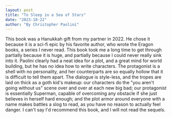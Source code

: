 ```yaml
---
layout: post
title: "To Sleep in a Sea of Stars"
date: "2023-10-22"
author: "By Christopher Paolini"
---
```


This book was a Hanukkah gift from my partner in 2022. He chose it because it is a sci-fi epic by his favorite author, who wrote the Eragon books, a series I never read. This book took me a long time to get through partially because it is huge, and partially because I could never really sink into it. Paolini clearly had a neat idea for a plot, and a great mind for world building, but he has no idea how to write characters. The protagonist is a shell with no personality, and her counterparts are so equally hollow that it is difficult to tell them apart. The dialogue is style-less, and the tropes are laid on thick as a goth kid's makeup: our characters do the "you aren't going without us" scene over and over at each new big bad; our protagonist is essentially Superman, capable of overcoming any obstacle if she just believes in herself hard enough; and the plot armor around everyone with a name makes battles a slog to read, as you have no reason to actually feel danger. I can't say I'd recommend this book, and I will not read the sequels.